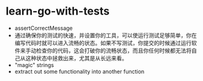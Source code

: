 # learn-go-with-tests

+ assertCorrectMessage
+ 通过确保你的测试的快速，并设置你的工具，可以使运行测试足够简单，你在编写代码时就可以进入流畅的状态。如果不写测试，你提交的时候通过运行软件来手动检查你的代码，这会打破你的流畅状态，而且你任何时候都无法将自己从这种状态中拯救出来，尤其是从长远来看。
+ "magic" strings
+ extract out some functionality into another function